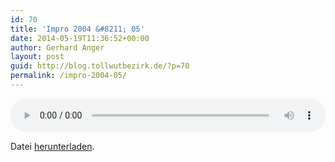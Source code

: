 ```yaml
---
id: 70
title: 'Impro 2004 &#8211; 05'
date: 2014-05-19T11:36:52+00:00
author: Gerhard Anger
layout: post
guid: http://blog.tollwutbezirk.de/?p=70
permalink: /impro-2004-05/
---
```

<audio class="wp-audio-shortcode" id="audio-70-5" loop="1" autoplay="1" preload="on" style="width: 100%;" controls="controls"><source type="audio/mpeg" src="http://audio.tollwutbezirk.de:8090/music/2004\_05.mp3?\_=5" /><http://audio.tollwutbezirk.de:8090/music/2004_05.mp3></audio> 

Datei [herunterladen](http://audio.tollwutbezirk.de:8090/music/2004_05.mp3).